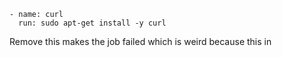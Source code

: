 
    - name: curl
      run: sudo apt-get install -y curl


Remove this makes the job failed which is weird because this in

